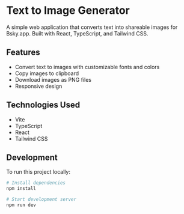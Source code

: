 
# Text to Image Generator

A simple web application that converts text into shareable images for Bsky.app. Built with React, TypeScript, and Tailwind CSS.

## Features

- Convert text to images with customizable fonts and colors
- Copy images to clipboard
- Download images as PNG files
- Responsive design

## Technologies Used

- Vite
- TypeScript
- React
- Tailwind CSS

## Development

To run this project locally:

```sh
# Install dependencies
npm install

# Start development server
npm run dev
```
